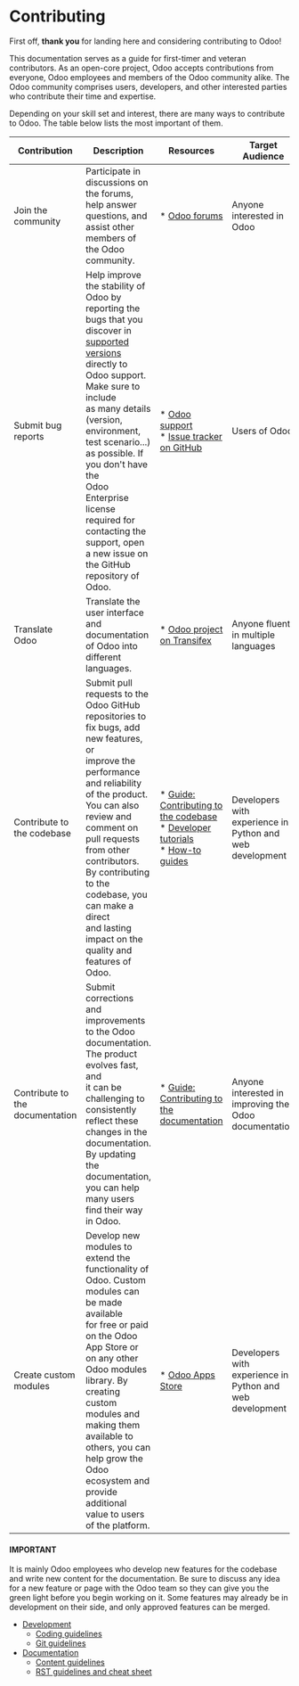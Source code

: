 # Contributing

First off, **thank you** for landing here and considering contributing to Odoo!

This documentation serves as a guide for first-timer and veteran contributors. As an open-core
project, Odoo accepts contributions from everyone, Odoo employees and members of the Odoo community
alike. The Odoo community comprises users, developers, and other interested parties who contribute
their time and expertise.

Depending on your skill set and interest, there are many ways to contribute to Odoo. The table below
lists the most important of them.

| Contribution                    | Description                                                                                                                                                                                                                                                                                                                                                                                                            | Resources                                                                                                                                              | Target Audience                                          |
|---------------------------------|------------------------------------------------------------------------------------------------------------------------------------------------------------------------------------------------------------------------------------------------------------------------------------------------------------------------------------------------------------------------------------------------------------------------|--------------------------------------------------------------------------------------------------------------------------------------------------------|----------------------------------------------------------|
| Join the community              | Participate in discussions on the forums, help answer questions, and assist other members of<br/>the Odoo community.                                                                                                                                                                                                                                                                                                   | * [Odoo forums](https://www.odoo.com/forum)                                                                                                            | Anyone interested in Odoo                                |
| Submit bug reports              | Help improve the stability of Odoo by reporting the bugs that you discover in [supported<br/>versions](../administration/supported_versions.md) directly to Odoo support. Make sure to include<br/>as many details (version, environment, test scenario...) as possible. If you don't have the<br/>Odoo Enterprise license required for contacting the support, open a new issue on the GitHub<br/>repository of Odoo. | * [Odoo support](https://www.odoo.com/help)<br/>* [Issue tracker on GitHub](https://github.com/odoo/odoo/issues)                                       | Users of Odoo                                            |
| Translate Odoo                  | Translate the user interface and documentation of Odoo into different languages.                                                                                                                                                                                                                                                                                                                                       | * [Odoo project on Transifex](https://explore.transifex.com/odoo/)                                                                                     | Anyone fluent in multiple languages                      |
| Contribute to the codebase      | Submit pull requests to the Odoo GitHub repositories to fix bugs, add new features, or<br/>improve the performance and reliability of the product. You can also review and comment on<br/>pull requests from other contributors. By contributing to the codebase, you can make a direct<br/>and lasting impact on the quality and features of Odoo.                                                                    | * [Guide: Contributing to the codebase](development/)<br/>* [Developer tutorials](../developer/tutorials/)<br/>* [How-to guides](../developer/howtos/) | Developers with experience in Python and web development |
| Contribute to the documentation | Submit corrections and improvements to the Odoo documentation. The product evolves fast, and<br/>it can be challenging to consistently reflect these changes in the documentation. By updating<br/>the documentation, you can help many users find their way in Odoo.                                                                                                                                                  | * [Guide: Contributing to the documentation](documentation/)                                                                                           | Anyone interested in improving the Odoo documentation    |
| Create custom modules           | Develop new modules to extend the functionality of Odoo. Custom modules can be made available<br/>for free or paid on the Odoo App Store or on any other Odoo modules library. By creating<br/>custom modules and making them available to others, you can help grow the Odoo ecosystem and<br/>provide additional value to users of the platform.                                                                     | * [Odoo Apps Store](https://apps.odoo.com/apps)                                                                                                        | Developers with experience in Python and web development |

#### IMPORTANT
It is mainly Odoo employees who develop new features for the codebase and write new content for
the documentation. Be sure to discuss any idea for a new feature or page with the Odoo team so
they can give you the green light before you begin working on it. Some features may already be in
development on their side, and only approved features can be merged.

* [Development](development/)
  * [Coding guidelines](development/coding_guidelines.md)
  * [Git guidelines](development/git_guidelines.md)
* [Documentation](documentation/)
  * [Content guidelines](documentation/content_guidelines.md)
  * [RST guidelines and cheat sheet](documentation/rst_guidelines.md)
